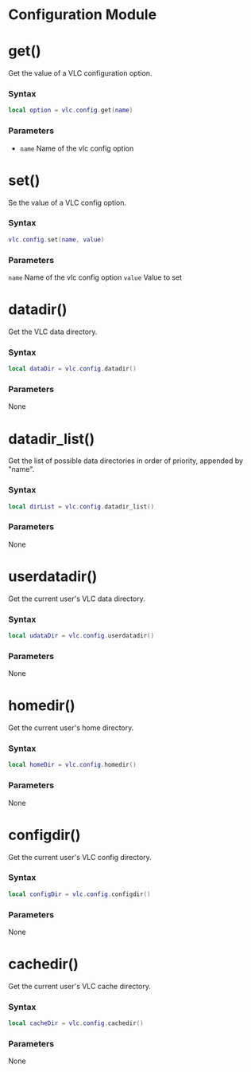 # Configuration Module

# get()
Get the value of a VLC configuration option.
### Syntax
```lua
local option = vlc.config.get(name)
```
### Parameters
- `name` Name of the vlc config option

# set()
Se the value of a VLC config option.
### Syntax
```lua
vlc.config.set(name, value)
```
### Parameters
`name` Name of the vlc config option
`value` Value to set

# datadir()
Get the VLC data directory.
### Syntax
```lua
local dataDir = vlc.config.datadir()
```
### Parameters
None

# datadir_list()
Get the list of possible data directories in order of priority, appended by "name".
### Syntax
```lua
local dirList = vlc.config.datadir_list()
```
### Parameters
None

# userdatadir()
Get the current user's VLC data directory.
### Syntax
```lua
local udataDir = vlc.config.userdatadir()
```
### Parameters
None

# homedir()
Get the current user's home directory.
### Syntax
```lua
local homeDir = vlc.config.homedir()
```
### Parameters
None

# configdir()
Get the current user's VLC config directory.
### Syntax
```lua
local configDir = vlc.config.configdir()
```
### Parameters
None

# cachedir()
Get the current user's VLC cache directory.
### Syntax
```lua
local cacheDir = vlc.config.cachedir()
```
### Parameters
None

